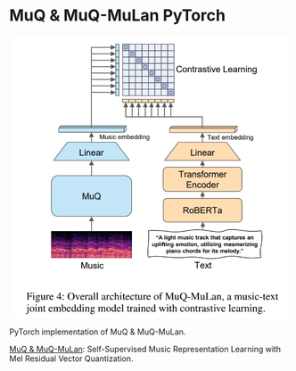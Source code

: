 # MuQ & MuQ-MuLan PyTorch

<p align="center">
  <img src="MuQ-MuLan.png" alt="MuQ-MuLan" style="display:block; margin:auto; width:500px;" />
</p>

PyTorch implementation of MuQ & MuQ-MuLan.

[MuQ & MuQ-MuLan](https://arxiv.org/abs/2501.01108): Self-Supervised Music Representation Learning with Mel Residual Vector Quantization.
